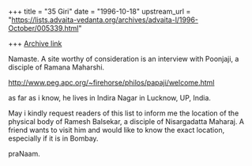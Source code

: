 +++
title = "35 Giri"
date = "1996-10-18"
upstream_url = "https://lists.advaita-vedanta.org/archives/advaita-l/1996-October/005339.html"

+++
[Archive link](https://lists.advaita-vedanta.org/archives/advaita-l/1996-October/005339.html)

Namaste. A site worthy of consideration is an interview with Poonjaji, a
disciple of Ramana Maharshi.

http://www.peg.apc.org/~firehorse/philos/papaji/welcome.html

as far as i know, he lives in Indira Nagar in Lucknow, UP, India.

May i kindly request readers of this list to inform me the location of
the physical body of Ramesh Balsekar, a disciple of Nisargadatta Maharaj.
A friend wants to visit him and would like to know the exact location,
especially if it is in Bombay.

praNaam.

